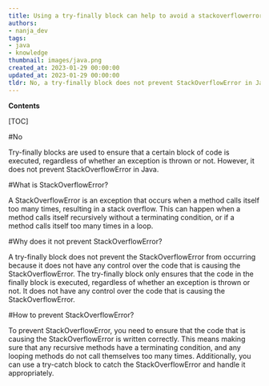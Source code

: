 ```yaml
---
title: Using a try-finally block can help to avoid a stackoverflowerror
authors:
- nanja_dev
tags:
- java
- knowledge
thumbnail: images/java.png
created_at: 2023-01-29 00:00:00
updated_at: 2023-01-29 00:00:00
tldr: No, a try-finally block does not prevent StackOverflowError in Java.
---
```


**Contents**

[TOC]

#No

Try-finally blocks are used to ensure that a certain block of code is executed, regardless of whether an exception is thrown or not. However, it does not prevent StackOverflowError in Java.

#What is StackOverflowError?

A StackOverflowError is an exception that occurs when a method calls itself too many times, resulting in a stack overflow. This can happen when a method calls itself recursively without a terminating condition, or if a method calls itself too many times in a loop.

#Why does it not prevent StackOverflowError?

A try-finally block does not prevent the StackOverflowError from occurring because it does not have any control over the code that is causing the StackOverflowError. The try-finally block only ensures that the code in the finally block is executed, regardless of whether an exception is thrown or not. It does not have any control over the code that is causing the StackOverflowError.

#How to prevent StackOverflowError?

To prevent StackOverflowError, you need to ensure that the code that is causing the StackOverflowError is written correctly. This means making sure that any recursive methods have a terminating condition, and any looping methods do not call themselves too many times. Additionally, you can use a try-catch block to catch the StackOverflowError and handle it appropriately.
